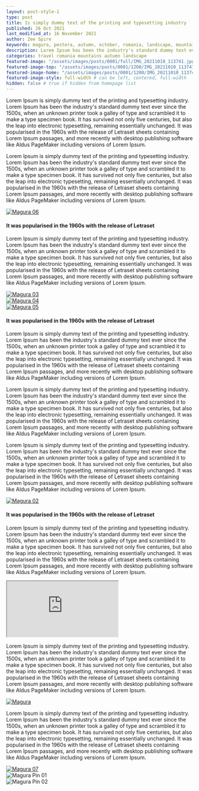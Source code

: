 ```yaml
---
layout: post-style-1
type: post
title: Is simply dummy text of the printing and typesetting industry
published: 26 Oct 2021
last_modified_at: 16 November 2021
author: Zee Spire
keywords: magura, pestera, autumn, october, romania, landscape, mountains
description: Lorem Ipsum has been the industry's standard dummy text ever since the 1500s, when an unknown printer took a galley of type and scrambled it to make a type specimen book.
categories: travel romania mountains autumn landscape
featured-image: "/assets/images/posts/0001/full/IMG_20211010_113741.jpg" # full size
featured-image-top: "/assets/images/posts/0001/1200/IMG_20211010_113741.webp" # width - 1200
featured-image-home: "/assets/images/posts/0001/1200/IMG_20211010_113741.webp" # width - 600
featured-image-style: full-width # can be left, centered, full-width
hidden: false # true if hidden from homepage list
---
```

Lorem Ipsum is simply dummy text of the printing and typesetting industry. Lorem Ipsum has been the industry's standard dummy text ever since the 1500s, when an unknown printer took a galley of type and scrambled it to make a type specimen book. It has survived not only five centuries, but also the leap into electronic typesetting, remaining essentially unchanged. It was popularised in the 1960s with the release of Letraset sheets containing Lorem Ipsum passages, and more recently with desktop publishing software like Aldus PageMaker including versions of Lorem Ipsum.

Lorem Ipsum is simply dummy text of the printing and typesetting industry. Lorem Ipsum has been the industry's standard dummy text ever since the 1500s, when an unknown printer took a galley of type and scrambled it to make a type specimen book. It has survived not only five centuries, but also the leap into electronic typesetting, remaining essentially unchanged. It was popularised in the 1960s with the release of Letraset sheets containing Lorem Ipsum passages, and more recently with desktop publishing software like Aldus PageMaker including versions of Lorem Ipsum.

<!-- full width in article image -->
<div class="col-sm-12 text-center mb-3 mt-3">
    <a href="{{ site.url }}/assets/images/posts/0001/full/IMG_20211009_113543.jpg" data-fslightbox="gallery">
        <img 
            src="{{ site.url }}/assets/images/posts/0001/1200/IMG_20211009_113543.webp" 
            class="img-fluid img-thumbnail" alt="Magura 06" 
        />
    </a>
</div>

#### It was popularised in the 1960s with the release of Letraset
 
Lorem Ipsum is simply dummy text of the printing and typesetting industry. Lorem Ipsum has been the industry's standard dummy text ever since the 1500s, when an unknown printer took a galley of type and scrambled it to make a type specimen book. It has survived not only five centuries, but also the leap into electronic typesetting, remaining essentially unchanged. It was popularised in the 1960s with the release of Letraset sheets containing Lorem Ipsum passages, and more recently with desktop publishing software like Aldus PageMaker including versions of Lorem Ipsum.

<!-- gallery -->
<div class="row mb-4">
    <div class="col-sm-12 col-md-12 col-lg-4 mt-3">
        <a href="{{ site.url }}/assets/images/posts/0001/full/DJI_0101.jpg" data-fslightbox="gallery">
            <img 
                src="{{ site.url }}/assets/images/posts/0001/1200/DJI_0101.webp" 
                class="post-gallery-image img-thumbnail" 
                alt="Magura 03"
             />
        </a>
    </div>
    <div class="col-sm-12 col-md-12 col-lg-4 mt-3">
        <a href="{{ site.url }}/assets/images/posts/0001/full/DJI_0115.jpg" data-fslightbox="gallery">
            <img 
                src="{{ site.url }}/assets/images/posts/0001/1200/DJI_0115.webp" 
                class="post-gallery-image img-thumbnail" 
                alt="Magura 04" 
            />
        </a>
    </div>
    <div class="col-sm-12 col-md-12 col-lg-4 mt-3">
        <a href="{{ site.url }}/assets/images/posts/0001/full/DJI_0142.jpg" data-fslightbox="gallery">
            <img 
                src="{{ site.url }}/assets/images/posts/0001/1200/DJI_0142.webp" 
                class="post-gallery-image img-thumbnail" 
                alt="Magura 05" 
            />
        </a>
    </div>
</div>

#### It was popularised in the 1960s with the release of Letraset
 
Lorem Ipsum is simply dummy text of the printing and typesetting industry. Lorem Ipsum has been the industry's standard dummy text ever since the 1500s, when an unknown printer took a galley of type and scrambled it to make a type specimen book. It has survived not only five centuries, but also the leap into electronic typesetting, remaining essentially unchanged. It was popularised in the 1960s with the release of Letraset sheets containing Lorem Ipsum passages, and more recently with desktop publishing software like Aldus PageMaker including versions of Lorem Ipsum.

Lorem Ipsum is simply dummy text of the printing and typesetting industry. Lorem Ipsum has been the industry's standard dummy text ever since the 1500s, when an unknown printer took a galley of type and scrambled it to make a type specimen book. It has survived not only five centuries, but also the leap into electronic typesetting, remaining essentially unchanged. It was popularised in the 1960s with the release of Letraset sheets containing Lorem Ipsum passages, and more recently with desktop publishing software like Aldus PageMaker including versions of Lorem Ipsum.
 
Lorem Ipsum is simply dummy text of the printing and typesetting industry. Lorem Ipsum has been the industry's standard dummy text ever since the 1500s, when an unknown printer took a galley of type and scrambled it to make a type specimen book. It has survived not only five centuries, but also the leap into electronic typesetting, remaining essentially unchanged. It was popularised in the 1960s with the release of Letraset sheets containing Lorem Ipsum passages, and more recently with desktop publishing software like Aldus PageMaker including versions of Lorem Ipsum.

<!-- full width in article image -->
<div class="col-sm-12 text-center mb-3 mt-3">
    <a href="{{ site.url }}/assets/images/posts/0001/full/IMG_20211009_135725.jpg" data-fslightbox="gallery">
        <img 
            src="{{ site.url }}/assets/images/posts/0001/1200/IMG_20211009_135725.webp" 
            class="img-fluid img-thumbnail" 
            alt="Magura 02" 
        />
    </a>
</div>
 
#### It was popularised in the 1960s with the release of Letraset
 
Lorem Ipsum is simply dummy text of the printing and typesetting industry. Lorem Ipsum has been the industry's standard dummy text ever since the 1500s, when an unknown printer took a galley of type and scrambled it to make a type specimen book. It has survived not only five centuries, but also the leap into electronic typesetting, remaining essentially unchanged. It was popularised in the 1960s with the release of Letraset sheets containing Lorem Ipsum passages, and more recently with desktop publishing software like Aldus PageMaker including versions of Lorem Ipsum.

 <div class="ratio ratio-16x9 mb-3">
    <iframe src="https://www.youtube.com/embed/PpNKnzD_3vo?rel=0" title="YouTube video" allowfullscreen></iframe>
</div>

Lorem Ipsum is simply dummy text of the printing and typesetting industry. Lorem Ipsum has been the industry's standard dummy text ever since the 1500s, when an unknown printer took a galley of type and scrambled it to make a type specimen book. It has survived not only five centuries, but also the leap into electronic typesetting, remaining essentially unchanged. It was popularised in the 1960s with the release of Letraset sheets containing Lorem Ipsum passages, and more recently with desktop publishing software like Aldus PageMaker including versions of Lorem Ipsum.

<!-- full width in article image -->
<div class="col-sm-12 text-center mb-3 mt-3">
    <a href="{{ site.url }}/assets/images/posts/0001/full/IMG_20211009_130910.jpg" data-fslightbox="gallery">
        <img 
            src="{{ site.url }}/assets/images/posts/0001/1200/IMG_20211009_130910.webp" 
            alt="Magura" 
            class="img-fluid img-thumbnail"
         />
    </a>
</div>

Lorem Ipsum is simply dummy text of the printing and typesetting industry. Lorem Ipsum has been the industry's standard dummy text ever since the 1500s, when an unknown printer took a galley of type and scrambled it to make a type specimen book. It has survived not only five centuries, but also the leap into electronic typesetting, remaining essentially unchanged. It was popularised in the 1960s with the release of Letraset sheets containing Lorem Ipsum passages, and more recently with desktop publishing software like Aldus PageMaker including versions of Lorem Ipsum.

<!-- full width in article image -->
<div class="col-sm-12 text-center mb-3 mt-3">
    <a href="{{ site.url }}/assets/images/posts/0001/full/IMG_20211010_113305.jpg" data-fslightbox="gallery">
        <img 
            src="{{ site.url }}/assets/images/posts/0001/1200/IMG_20211010_113305.webp" 
            class="img-fluid img-thumbnail" 
            alt="Magura 07"
         />
    </a>
</div>

<div class="row mb-4">
    <div class="col-sm-6 text-center mb-3 mt-3">
            <img 
                src="{{ site.url }}/assets/images/posts/0001/full/pin1.png" 
                class="img-fluid img-thumbnail" 
                alt="Magura Pin 01"
            />
    </div>
    <div class="col-sm-6 text-center mb-3 mt-3">
            <img 
                src="{{ site.url }}/assets/images/posts/0001/full/pin2.png" 
                class="img-fluid img-thumbnail" 
                alt="Magura Pin 02"
            />
    </div>
</div>
